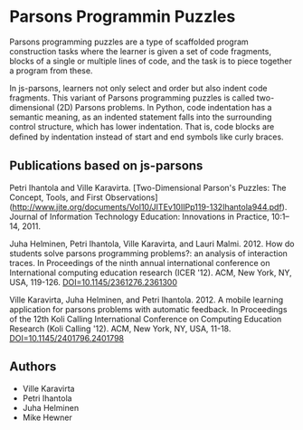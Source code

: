 Parsons Programmin Puzzles
==========================

Parsons programming puzzles are a type of scaffolded program construction tasks where the learner is given a set of code
fragments, blocks of a single or multiple lines of code, and the task is to piece together a program from these.

In js-parsons, learners not only select and order but also indent code fragments. This variant of Parsons programming 
puzzles is called two-dimensional (2D) Parsons problems. In Python, code indentation has a semantic meaning, as an 
indented statement falls into the surrounding control structure, which has lower  indentation. That is, code blocks 
are deﬁned by indentation instead of start and end symbols like curly braces. 

Publications based on js-parsons
--------------------------------

Petri Ihantola and Ville Karavirta. [Two-Dimensional Parson's Puzzles: The Concept, Tools, and First Observations] (http://www.jite.org/documents/Vol10/JITEv10IIPp119-132Ihantola944.pdf). Journal of Information Technology Education: Innovations in Practice, 10:1–14, 2011.

Juha Helminen, Petri Ihantola, Ville Karavirta, and Lauri Malmi. 2012. How do students solve parsons programming problems?: an analysis of interaction traces. In Proceedings of the ninth annual international conference on International computing education research (ICER '12). ACM, New York, NY, USA, 119-126. [DOI=10.1145/2361276.2361300](http://doi.acm.org/10.1145/2361276.2361300)

Ville Karavirta, Juha Helminen, and Petri Ihantola. 2012. A mobile learning application for parsons problems with automatic feedback. In Proceedings of the 12th Koli Calling International Conference on Computing Education Research (Koli Calling '12). ACM, New York, NY, USA, 11-18. [DOI=10.1145/2401796.2401798](http://doi.acm.org/10.1145/2401796.2401798)

Authors
-------

* Ville Karavirta
* Petri Ihantola
* Juha Helminen
* Mike Hewner
